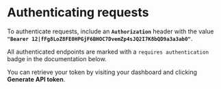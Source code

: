 # Authenticating requests

To authenticate requests, include an **`Authorization`** header with the value **`"Bearer 12|fFg8LoZ8FE0HPGjF6BHOC7DvemZp4sJQ2I7K8bQD9a3a3ab0"`**.

All authenticated endpoints are marked with a `requires authentication` badge in the documentation below.

You can retrieve your token by visiting your dashboard and clicking <b>Generate API token</b>.
